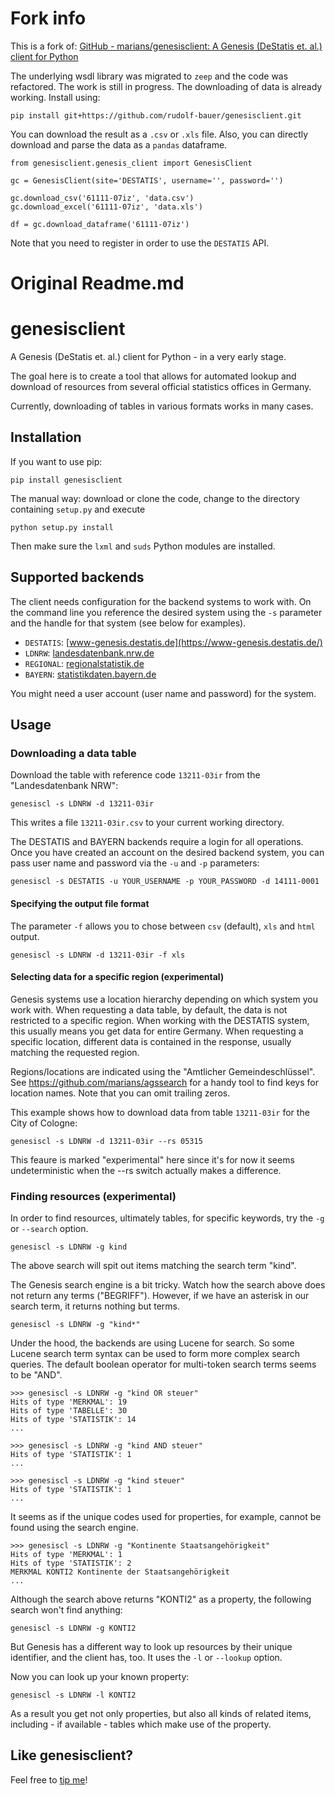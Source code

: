 # Fork info
This is a fork of:
[GitHub - marians/genesisclient: A Genesis (DeStatis et. al.) client for Python](https://github.com/marians/genesisclient)

The underlying wsdl library was migrated to `zeep` and the code was refactored. The work is still in progress.
The downloading of data is already working. Install using:
```
pip install git+https://github.com/rudolf-bauer/genesisclient.git
```

You can download the result as a `.csv` or `.xls` file. Also, you can directly download and parse the data as a `pandas` dataframe.
```
from genesisclient.genesis_client import GenesisClient

gc = GenesisClient(site='DESTATIS', username='', password='')

gc.download_csv('61111-07iz', 'data.csv')
gc.download_excel('61111-07iz', 'data.xls')

df = gc.download_dataframe('61111-07iz')
```

Note that you need to register in order to use the `DESTATIS` API.

# Original Readme.md

genesisclient
=============

A Genesis (DeStatis et. al.) client for Python - in a very early stage.

The goal here is to create a tool that allows for automated lookup and download of resources from several official statistics offices in Germany.

Currently, downloading of tables in various formats works in many cases.

## Installation

If you want to use pip:

    pip install genesisclient

The manual way: download or clone the code, change to the directory containing `setup.py` and execute

    python setup.py install

Then make sure the `lxml` and `suds` Python modules are installed.

## Supported backends

The client needs configuration for the backend systems to work with. On the command line you reference the desired system using the `-s` parameter and the handle for that system (see below for examples).

* `DESTATIS`: [www-genesis.destatis.de](https://www-genesis.destatis.de/)
* `LDNRW`: [landesdatenbank.nrw.de](https://www.landesdatenbank.nrw.de/)
* `REGIONAL`: [regionalstatistik.de](https://www.regionalstatistik.de/)
* `BAYERN`: [statistikdaten.bayern.de](https://www.statistikdaten.bayern.de)

You might need a user account (user name and password) for the system.

## Usage

### Downloading a data table

Download the table with reference code `13211-03ir` from the "Landesdatenbank NRW":

    genesiscl -s LDNRW -d 13211-03ir

This writes a file `13211-03ir.csv` to your current working directory.

The DESTATIS and BAYERN backends require a login for all operations. Once you have created an account on the desired backend system, you can pass user name and password via the `-u` and `-p` parameters:

    genesiscl -s DESTATIS -u YOUR_USERNAME -p YOUR_PASSWORD -d 14111-0001

#### Specifying the output file format

The parameter `-f` allows you to chose between `csv` (default), `xls` and `html` output.

    genesiscl -s LDNRW -d 13211-03ir -f xls

#### Selecting data for a specific region (experimental)

Genesis systems use a location hierarchy depending on which system you work with. When requesting a data table, by default, the data is not restricted to a specific region. When working with the DESTATIS system, this usually means you get data for entire Germany. When requesting a specific location, different data is contained in the response, usually matching the requested region.

Regions/locations are indicated using the "Amtlicher Gemeindeschlüssel". See https://github.com/marians/agssearch for a handy tool to find keys for location names. Note that you can omit trailing zeros.

This example shows how to download data from table `13211-03ir` for the City of Cologne:

    genesiscl -s LDNRW -d 13211-03ir --rs 05315

This feaure is marked "experimental" here since it's for now it seems undeterministic when the --rs switch actually makes a difference.

### Finding resources (experimental)

In order to find resources, ultimately tables, for specific keywords, try the `-g` or `--search` option.

    genesiscl -s LDNRW -g kind

The above search will spit out items matching the search term "kind".

The Genesis search engine is a bit tricky. Watch how the search above does not return any terms ("BEGRIFF"). However, if we have an asterisk in our search term, it returns nothing but terms.

    genesiscl -s LDNRW -g "kind*"

Under the hood, the backends are using Lucene for search. So some Lucene search term syntax can be used to form more complex search queries. The default boolean operator for multi-token search terms seems to be "AND".

    >>> genesiscl -s LDNRW -g "kind OR steuer"
    Hits of type 'MERKMAL': 19
	Hits of type 'TABELLE': 30
	Hits of type 'STATISTIK': 14
	...

    >>> genesiscl -s LDNRW -g "kind AND steuer"
    Hits of type 'STATISTIK': 1
    ...

    >>> genesiscl -s LDNRW -g "kind steuer"
    Hits of type 'STATISTIK': 1
    ...

It seems as if the unique codes used for properties, for example, cannot be found using the search engine.

	>>> genesiscl -s LDNRW -g "Kontinente Staatsangehörigkeit"
	Hits of type 'MERKMAL': 1
	Hits of type 'STATISTIK': 2
	MERKMAL KONTI2 Kontinente der Staatsangehörigkeit
	...

Although the search above returns "KONTI2" as a property, the following search won't find anything:

    genesiscl -s LDNRW -g KONTI2

But Genesis has a different way to look up resources by their unique identifier, and the client has, too. It uses the `-l` or `--lookup` option.

Now you can look up your known property:

    genesiscl -s LDNRW -l KONTI2

As a result you get not only properties, but also all kinds of related items, including - if available - tables which make use of the property.

## Like genesisclient?

Feel free to [tip me](https://www.gittip.com/marians/)!
